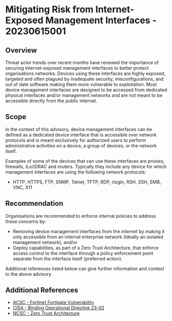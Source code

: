 # Mitigating Risk from Internet-Exposed Management Interfaces - 20230615001

## Overview

Threat actor trends over recent months have renewed the importance of securing internet-exposed management interfaces to better protect organisations networks. Devices using these interfaces are highly exposed, targeted and often plagued by inadequate security, misconfigurations, and out of date software making them more vulnerable to exploitation. Most device management interfaces are designed to be accessed from dedicated physical interfaces and/or management networks and are not meant to be accessible directly from the public internet.

## Scope

In the context of this advisory, device management interfaces can be defined as a dedicated device interface that is accessible over network protocols and is meant exclusively for authorized users to perform administrative activities on a device, a group of devices, or the network itself.

Examples of some of the devices that can use these interfaces are proxies, firewalls, iLo/iDRAC and routers. Typically they include any device for which management interfaces are using the following network protocols:
- HTTP, HTTPS, FTP, SNMP, Telnet, TFTP, RDP, rlogin, RSH, SSH, SMB, VNC, X11


## Recommendation

Organisations are recommended to enforce internal policies to address these concerns by:
- Removing device management interfaces from the internet by making it only accessible from an internal enterprise network (Ideally an isolated management network); and/or
- Deploy capabilities, as part of a Zero Trust Architecture, that enforce access control to the interface through a policy enforcement point separate from the interface itself (preferred action).

Additional references listed below can give further information and context to the above advisory.

## Additional References

- [ACSC - Fortinet Fortigate Vulnerability](https://www.cyber.gov.au/about-us/view-all-content/alerts-and-advisories/critical-severity-vulnerability-fortinet-fortigate-ssl-vpn-devices)
- [CISA - Binding Operational Directive 23-02](https://www.cisa.gov/news-events/directives/binding-operational-directive-23-02)
- [NCSC - Zero Trust Architecture](https://www.ncsc.gov.uk/blog-post/zero-trust-architecture-design-principles)


